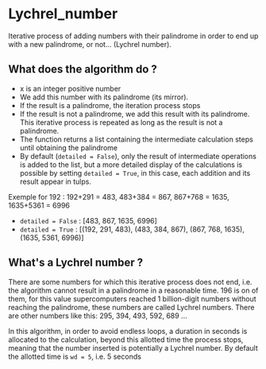 # Lychrel_number
Iterative process of adding numbers with their palindrome in order to end up with a new palindrome, or not... (Lychrel number).

## What does the algorithm do ?
- x is an integer positive number
- We add this number with its palindrome (its mirror).
- If the result is a palindrome, the iteration process stops
- If the result is not a palindrome, we add this result with its palindrome. This iterative process is repeated as long as the 
result is not a palindrome.
- The function returns a list containing the intermediate calculation steps until obtaining the palindrome
- By default (`detailed = False`), only the result of intermediate operations is added to the list, but a more detailed display of the 
calculations is possible by setting `detailed = True`, in this case, each addition and its result appear in tulps.

Exemple for 192 : 192+291 = 483, 483+384 = 867, 867+768 = 1635, 1635+5361 = 6996
- `detailed = False` : [483, 867, 1635, 6996]
- `detailed = True` : [(192, 291, 483), (483, 384, 867), (867, 768, 1635), (1635, 5361, 6996)]

## What's a Lychrel number ?
There are some numbers for which this iterative process does not end, i.e. the algorithm cannot result in a palindrome in a 
reasonable time. 196 is on of them, for this value supercomputers reached 1 billion-digit numbers without reaching the palindrome, 
these numbers are called Lychrel numbers. There are other numbers like this: 295, 394, 493, 592, 689 ...

In this algorithm, in order to avoid endless loops, a duration in seconds is allocated to the calculation, beyond this allotted 
time the process stops, meaning that the number inserted is potentially a Lychrel number. By default the allotted time is `wd = 5`, 
i.e. 5 seconds
